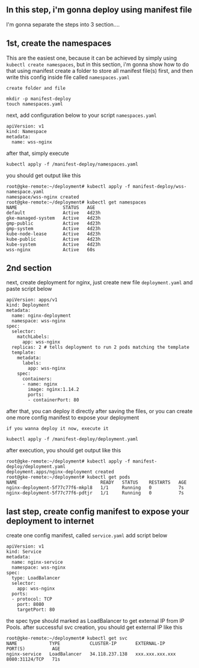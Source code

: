## In this step, i'm gonna deploy using manifest file

I'm gonna separate the steps into 3 section....

## 1st, create the namespaces
This are the easiest one, because it can be achieved by simply using ```kubectl create namespaces```, but in this section, i'm gonna show how to do that using manifest
create a folder to store all manifest file(s) first, and then write this config inside file called ```namespaces.yaml```
```
create folder and file

mkdir -p manifest-deploy
touch namespaces.yaml
```
next, add configuration below to your script ```namespaces.yaml```
```
apiVersion: v1
kind: Namespace
metadata:
  name: wss-nginx
```
after that, simply execute
```
kubectl apply -f /manifest-deploy/namespaces.yaml
```
you should get output like this
```
root@gke-remote:~/deployment# kubectl apply -f manifest-deploy/wss-namespace.yaml 
namespace/wss-nginx created
root@gke-remote:~/deployment# kubectl get namespaces
NAME                 STATUS   AGE
default              Active   4d23h
gke-managed-system   Active   4d23h
gmp-public           Active   4d23h
gmp-system           Active   4d23h
kube-node-lease      Active   4d23h
kube-public          Active   4d23h
kube-system          Active   4d23h
wss-nginx            Active   60s
```
## 2nd section
next, create deployment for nginx, just create new file ```deployment.yaml``` and paste script below
```
apiVersion: apps/v1
kind: Deployment
metadata:
  name: nginx-deployment
  namespace: wss-nginx
spec:
  selector:
    matchLabels:
      app: wss-nginx
  replicas: 2 # tells deployment to run 2 pods matching the template
  template:
    metadata:
      labels:
        app: wss-nginx
    spec:
      containers:
      - name: nginx
        image: nginx:1.14.2
        ports:
        - containerPort: 80
```
after that, you can deploy it directly after saving the files, or you can create one more config manifest to expose your deployment
```
if you wanna deploy it now, execute it

kubectl apply -f /manifest-deploy/deployment.yaml
```
after execution, you should get output like this
```
root@gke-remote:~/deployment# kubectl apply -f manifest-deploy/deployment.yaml 
deployment.apps/nginx-deployment created
root@gke-remote:~/deployment# kubectl get pods
NAME                               READY   STATUS    RESTARTS   AGE
nginx-deployment-5f77c77f6-mkpl8   1/1     Running   0          7s
nginx-deployment-5f77c77f6-pdtjr   1/1     Running   0          7s
```
## last step, create config manifest to expose your deployment to internet
create one config manifest, called ```service.yaml```
add script below
```
apiVersion: v1
kind: Service
metadata:
  name: nginx-service
  namespace: wss-nginx
spec:
  type: LoadBalancer
  selector:
    app: wss-nginx
  ports:
  - protocol: TCP
    port: 8080
    targetPort: 80
```
the spec type should marked as LoadBalancer to get external IP from IP Pools.
after successful svc creation, you should get external IP like this
```
root@gke-remote:~/deployment# kubectl get svc
NAME            TYPE           CLUSTER-IP       EXTERNAL-IP         PORT(S)          AGE
nginx-service   LoadBalancer   34.118.237.138   xxx.xxx.xxx.xxx     8080:31124/TCP   71s
```